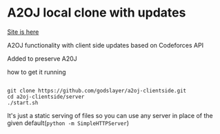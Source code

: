# A2OJ local clone with updates

[Site is here](https://godslayer201.github.io/a20j-client/server/)

A2OJ functionality with client side updates based on Codeforces API

Added to preserve A20J


how to get it running

```

git clone https://github.com/godslayer/a2oj-clientside.git
cd a2oj-clientside/server
./start.sh

```


It's just a static serving of files so you can use any server in place of the given default(`python -m SimpleHTTPServer`)

